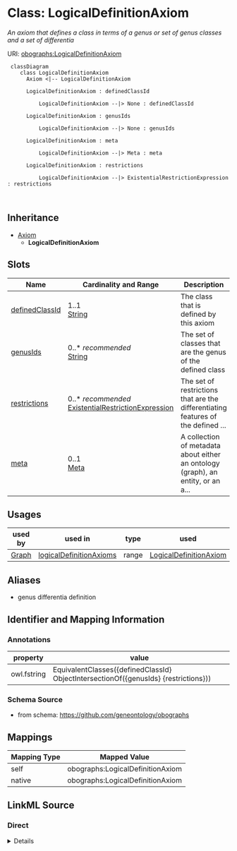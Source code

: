 # Class: LogicalDefinitionAxiom


_An axiom that defines a class in terms of a genus or set of genus classes and a set of differentia_





URI: [obographs:LogicalDefinitionAxiom](https://github.com/geneontology/obographs/LogicalDefinitionAxiom)



```{mermaid}
 classDiagram
    class LogicalDefinitionAxiom
      Axiom <|-- LogicalDefinitionAxiom
      
      LogicalDefinitionAxiom : definedClassId
        
          LogicalDefinitionAxiom --|> None : definedClassId
        
      LogicalDefinitionAxiom : genusIds
        
          LogicalDefinitionAxiom --|> None : genusIds
        
      LogicalDefinitionAxiom : meta
        
          LogicalDefinitionAxiom --|> Meta : meta
        
      LogicalDefinitionAxiom : restrictions
        
          LogicalDefinitionAxiom --|> ExistentialRestrictionExpression : restrictions
        
      
```





## Inheritance
* [Axiom](Axiom.md)
    * **LogicalDefinitionAxiom**



## Slots

| Name | Cardinality and Range | Description | Inheritance |
| ---  | --- | --- | --- |
| [definedClassId](definedClassId.md) | 1..1 <br/> [String](String.md) | The class that is defined by this axiom | direct |
| [genusIds](genusIds.md) | 0..* _recommended_ <br/> [String](String.md) | The set of classes that are the genus of the defined class | direct |
| [restrictions](restrictions.md) | 0..* _recommended_ <br/> [ExistentialRestrictionExpression](ExistentialRestrictionExpression.md) | The set of restrictions that are the differentiating features of the defined ... | direct |
| [meta](meta.md) | 0..1 <br/> [Meta](Meta.md) | A collection of metadata about either an ontology (graph), an entity, or an a... | [Axiom](Axiom.md) |





## Usages

| used by | used in | type | used |
| ---  | --- | --- | --- |
| [Graph](Graph.md) | [logicalDefinitionAxioms](logicalDefinitionAxioms.md) | range | [LogicalDefinitionAxiom](LogicalDefinitionAxiom.md) |




## Aliases


* genus differentia definition



## Identifier and Mapping Information





### Annotations

| property | value |
| --- | --- |
| owl.fstring | EquivalentClasses({definedClassId} ObjectIntersectionOf({genusIds} {restrictions})) |



### Schema Source


* from schema: https://github.com/geneontology/obographs





## Mappings

| Mapping Type | Mapped Value |
| ---  | ---  |
| self | obographs:LogicalDefinitionAxiom |
| native | obographs:LogicalDefinitionAxiom |





## LinkML Source

<!-- TODO: investigate https://stackoverflow.com/questions/37606292/how-to-create-tabbed-code-blocks-in-mkdocs-or-sphinx -->

### Direct

<details>
```yaml
name: LogicalDefinitionAxiom
annotations:
  owl.fstring:
    tag: owl.fstring
    value: EquivalentClasses({definedClassId} ObjectIntersectionOf({genusIds} {restrictions}))
description: An axiom that defines a class in terms of a genus or set of genus classes
  and a set of differentia
from_schema: https://github.com/geneontology/obographs
aliases:
- genus differentia definition
is_a: Axiom
attributes:
  definedClassId:
    name: definedClassId
    description: The class that is defined by this axiom
    from_schema: https://github.com/geneontology/obographs
    rank: 1000
    required: true
  genusIds:
    name: genusIds
    description: The set of classes that are the genus of the defined class
    comments:
    - typically, this will be a single class
    from_schema: https://github.com/geneontology/obographs
    see_also:
    - https://github.com/geneontology/obographs/issues/89
    rank: 1000
    multivalued: true
    recommended: true
  restrictions:
    name: restrictions
    description: The set of restrictions that are the differentiating features of
      the defined class
    comments:
    - typically this will always be present.
    from_schema: https://github.com/geneontology/obographs
    see_also:
    - https://github.com/geneontology/obographs/issues/89
    aliases:
    - differentia
    rank: 1000
    slot_uri: owl:someValuesFrom
    multivalued: true
    range: ExistentialRestrictionExpression
    recommended: true

```
</details>

### Induced

<details>
```yaml
name: LogicalDefinitionAxiom
annotations:
  owl.fstring:
    tag: owl.fstring
    value: EquivalentClasses({definedClassId} ObjectIntersectionOf({genusIds} {restrictions}))
description: An axiom that defines a class in terms of a genus or set of genus classes
  and a set of differentia
from_schema: https://github.com/geneontology/obographs
aliases:
- genus differentia definition
is_a: Axiom
attributes:
  definedClassId:
    name: definedClassId
    description: The class that is defined by this axiom
    from_schema: https://github.com/geneontology/obographs
    rank: 1000
    alias: definedClassId
    owner: LogicalDefinitionAxiom
    domain_of:
    - LogicalDefinitionAxiom
    required: true
  genusIds:
    name: genusIds
    description: The set of classes that are the genus of the defined class
    comments:
    - typically, this will be a single class
    from_schema: https://github.com/geneontology/obographs
    see_also:
    - https://github.com/geneontology/obographs/issues/89
    rank: 1000
    multivalued: true
    alias: genusIds
    owner: LogicalDefinitionAxiom
    domain_of:
    - LogicalDefinitionAxiom
    recommended: true
  restrictions:
    name: restrictions
    description: The set of restrictions that are the differentiating features of
      the defined class
    comments:
    - typically this will always be present.
    from_schema: https://github.com/geneontology/obographs
    see_also:
    - https://github.com/geneontology/obographs/issues/89
    aliases:
    - differentia
    rank: 1000
    slot_uri: owl:someValuesFrom
    multivalued: true
    alias: restrictions
    owner: LogicalDefinitionAxiom
    domain_of:
    - LogicalDefinitionAxiom
    range: ExistentialRestrictionExpression
    recommended: true
  meta:
    name: meta
    description: A collection of metadata about either an ontology (graph), an entity,
      or an axiom
    from_schema: https://github.com/geneontology/obographs
    aliases:
    - annotations
    rank: 1000
    alias: meta
    owner: LogicalDefinitionAxiom
    domain_of:
    - GraphDocument
    - Graph
    - Node
    - Edge
    - PropertyValue
    - Axiom
    range: Meta

```
</details>